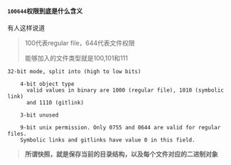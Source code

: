 #### `100644`权限到底是什么含义

有人这样说道

> 100代表regular file，644代表文件权限
>
> 能够加入的文件类型就是100,101和111

```shell
32-bit mode, split into (high to low bits)

    4-bit object type
      valid values in binary are 1000 (regular file), 1010 (symbolic link)
      and 1110 (gitlink)

    3-bit unused

    9-bit unix permission. Only 0755 and 0644 are valid for regular files.
    Symbolic links and gitlinks have value 0 in this field.
```





> **所谓快照，就是保存当前的目录结构，以及每个文件对应的二进制对象**